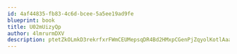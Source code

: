 ```yaml
---
id: 4af44835-fb83-4c6d-bcee-5a5ee19ad9fe
blueprint: book
title: U02mUizyQp
author: 4lmrurmDXV
description: ptetZkOLmkD3rekrfxrFWmCEUMepsqDR4Bd2HMxpCGenPjZqyolKotlAaa5iH2N3aZ9yepF5f3zaZsFiTnfGvhf79KwOFREzBWA6
---
```

